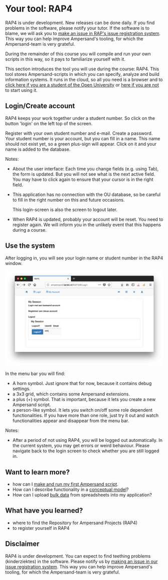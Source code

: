 # Your tool: RAP4

RAP4 is under development. New releases can be done daily. If you find problems in the software, please notify your tutor. If the software is to blame, we will ask you to [make an issue in RAP's issue registration system](https://github.com/AmpersandTarski/RAP/issues). This way you can help improve Ampersand's tooling, for which the Ampersand-team is very grateful.

During the remainder of this course you will compile and run your own scripts in this way, so it pays to familiarize yourself with it.

This section introduces the tool you will use during the course: RAP4. This tool stores Ampersand-scripts in which you can specify, analyze and build information systems. It runs in the cloud, so all you need is a browser and to [click here if you are a student of the Open University](http://rap.cs.ou.nl/RAP3) or [here if you are not](http://ampersand.tarski.nl/RAP3/#/Login) to start using it.

## Login/Create account

RAP4 keeps your work together under a student number. So click on the button 'login' on the left top of the screen.

Register with your own student number and e-mail. Create a password. Your student number is your account, but you can fill in a name. This name should not exist yet, so a green plus-sign will appear. Click on it and your name is added to the database.

Notes:

* About the user interface: Each time you change fields \(e.g. using Tab\), the form is updated. But you will not see what is the next active field. You may have to click again to ensure that your cursor is in the right field.
* This application has no connection with the OU database, so be careful to fill in the right number on this and future occasions.

  This login-screen is also the screen to logout later.

* When RAP4 is updated, probably your account will be reset. You need to register again. We will inform you in the unlikely event that this happens during a course.

## Use the system

After logging in, you will see your login name or student number in the RAP4 window.

![](../.gitbook/assets/afbeelding.png)

In the menu bar you will find:

* A horn symbol. Just ignore that for now, because it contains debug settings.
* a 3x3 grid, which contains some Ampersand extensions.
* a plus \(+\) symbol. That is important, because it lets you create a new Ampersand script.
* a person-like symbol. It lets you switch on/off some role dependent functionalities. If you have more than one role, just try it out and watch functionalities appear and disappear from the menu bar.

Notes:

* After a period of not using RAP4, you will be logged out automatically. In the current system, you may get errors or weird behaviour. Please navigate back to the login screen to check whether you are still logged in.

## Want to learn more?

* how can I [make and run my first Ampersand script](making-your-first-ampersand-script.md).
* How can I describe functionality in a [conceptual model](conceptual-model-enrollment.md)?
* How can I upload [bulk data](https://github.com/ampersandtarski/documentation/tree/662a3e7bdf67bf950cfc029e4c51efc919c0bf53/tutorial/data-in-spreadsheets.md) from spreadsheets into my application?

## What have you learned?

* where to find the Repository for Ampersand Projects \(RAP4\)
* to register yourself in RAP4

## Disclaimer

RAP4 is under development. You can expect to find teething problems \(kinderziektes\) in the software. Please notify us by [making an issue in our issue registration system](https://github.com/AmpersandTarski/RAP/issues). This way you can help improve Ampersand's tooling, for which the Ampersand-team is very grateful.

